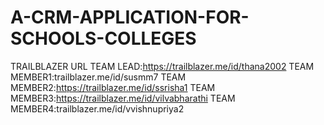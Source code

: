 # A-CRM-APPLICATION-FOR-SCHOOLS-COLLEGES
TRAILBLAZER URL
TEAM LEAD:https://trailblazer.me/id/thana2002
TEAM MEMBER1:trailblazer.me/id/susmm7
TEAM MEMBER2:https://trailblazer.me/id/ssrisha1
TEAM MEMBER3:https://trailblazer.me/id/vilvabharathi 
TEAM MEMBER4:trailblazer.me/id/vvishnupriya2
